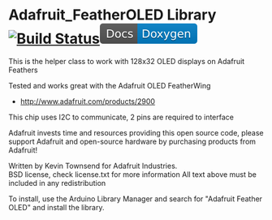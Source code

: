 # Adafruit_FeatherOLED Library[![Build Status](https://github.com/adafruit/Adafruit_FeatherOLED/workflows/Arduino%20Library%20CI/badge.svg)](https://github.com/adafruit/Adafruit_FeatherOLED/actions)[![Documentation](assets/doxygen_badge.svg)](http://adafruit.github.io/Adafruit_FeatherOLED/html/index.html)

This is the helper class to work with 128x32 OLED displays on Adafruit Feathers

Tested and works great with the Adafruit OLED FeatherWing
* http://www.adafruit.com/products/2900

This chip uses I2C to communicate, 2 pins are required to interface

Adafruit invests time and resources providing this open source code, please support Adafruit and open-source hardware by purchasing products from Adafruit!

Written by Kevin Townsend for Adafruit Industries.  
BSD license, check license.txt for more information
All text above must be included in any redistribution

To install, use the Arduino Library Manager and search for "Adafruit Feather OLED" and install the library.
